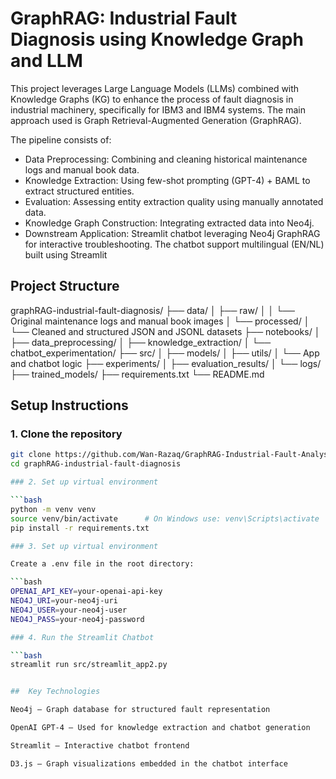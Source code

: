 # GraphRAG: Industrial Fault Diagnosis using Knowledge Graph and LLM

This project leverages Large Language Models (LLMs) combined with Knowledge Graphs (KG) to enhance the process of fault diagnosis in industrial machinery, specifically for IBM3 and IBM4 systems. The main approach used is Graph Retrieval-Augmented Generation (GraphRAG).

The pipeline consists of:
- Data Preprocessing: Combining and cleaning historical maintenance logs and manual book data.
- Knowledge Extraction: Using few-shot prompting (GPT-4) + BAML to extract structured entities.
- Evaluation: Assessing entity extraction quality using manually annotated data.
- Knowledge Graph Construction: Integrating extracted data into Neo4j.
- Downstream Application: Streamlit chatbot leveraging Neo4j GraphRAG for interactive troubleshooting. The chatbot support multilingual (EN/NL) built using Streamlit


##  Project Structure

graphRAG-industrial-fault-diagnosis/
├── data/
│   ├── raw/
│   │   └── Original maintenance logs and manual book images
│   └── processed/
│       └── Cleaned and structured JSON and JSONL datasets
├── notebooks/
│   ├── data_preprocessing/
│   ├── knowledge_extraction/
│   └── chatbot_experimentation/
├── src/
│   ├── models/
│   ├── utils/
│   └── App and chatbot logic
├── experiments/
│   ├── evaluation_results/
│   └── logs/
├── trained_models/
├── requirements.txt
└── README.md

##  Setup Instructions

### 1. Clone the repository

```bash
git clone https://github.com/Wan-Razaq/GraphRAG-Industrial-Fault-Analysis.git
cd graphRAG-industrial-fault-diagnosis

### 2. Set up virtual environment

```bash
python -m venv venv
source venv/bin/activate      # On Windows use: venv\Scripts\activate
pip install -r requirements.txt

### 3. Set up virtual environment

Create a .env file in the root directory:

```bash
OPENAI_API_KEY=your-openai-api-key
NEO4J_URI=your-neo4j-uri
NEO4J_USER=your-neo4j-user
NEO4J_PASS=your-neo4j-password

### 4. Run the Streamlit Chatbot

```bash
streamlit run src/streamlit_app2.py


##  Key Technologies

Neo4j – Graph database for structured fault representation

OpenAI GPT-4 – Used for knowledge extraction and chatbot generation

Streamlit – Interactive chatbot frontend

D3.js – Graph visualizations embedded in the chatbot interface

